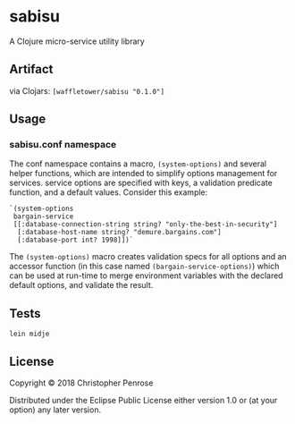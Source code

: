 # sabisu
A Clojure micro-service utility library

## Artifact

via Clojars:
`[waffletower/sabisu "0.1.0"]`

## Usage

### sabisu.conf namespace

The conf namespace contains a macro, `(system-options)` and several helper functions, which are intended to simplify  options management for services.  service options are specified with keys, a validation predicate function, and a default values.  Consider this example:

    `(system-options
     bargain-service
     [[:database-connection-string string? "only-the-best-in-security"]
      [:database-host-name string? "demure.bargains.com"]
      [:database-port int? 1998]])`

The `(system-options)` macro creates validation specs for all options and an accessor function (in this case named `(bargain-service-options)`) which can be used at run-time to merge environment variables with the declared default options, and validate the result.

## Tests

`lein midje`

## License

Copyright © 2018 Christopher Penrose

Distributed under the Eclipse Public License either version 1.0 or (at
your option) any later version.
